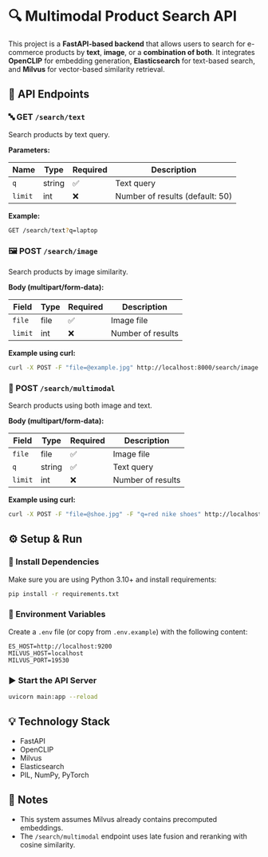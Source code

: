# 🔍 Multimodal Product Search API

This project is a **FastAPI-based backend** that allows users to search for e-commerce products by **text**, **image**, or a **combination of both**. It integrates **OpenCLIP** for embedding generation, **Elasticsearch** for text-based search, and **Milvus** for vector-based similarity retrieval.

## 🚀 API Endpoints

### 🔤 GET `/search/text`

Search products by text query.

**Parameters:**

| Name    | Type   | Required | Description                     |
| ------- | ------ | -------- | ------------------------------- |
| `q`     | string | ✅        | Text query                      |
| `limit` | int    | ❌        | Number of results (default: 50) |

**Example:**

```bash
GET /search/text?q=laptop
```

### 🖼️ POST `/search/image`

Search products by image similarity.

**Body (multipart/form-data):**

| Field   | Type | Required | Description       |
| ------- | ---- | -------- | ----------------- |
| `file`  | file | ✅        | Image file        |
| `limit` | int  | ❌        | Number of results |

**Example using curl:**

```bash
curl -X POST -F "file=@example.jpg" http://localhost:8000/search/image
```

### 🔀 POST `/search/multimodal`

Search products using both image and text.

**Body (multipart/form-data):**

| Field   | Type   | Required | Description       |
| ------- | ------ | -------- | ----------------- |
| `file`  | file   | ✅        | Image file        |
| `q`     | string | ✅        | Text query        |
| `limit` | int    | ❌        | Number of results |

**Example using curl:**

```bash
curl -X POST -F "file=@shoe.jpg" -F "q=red nike shoes" http://localhost:8000/search/multimodal
```

## ⚙️ Setup & Run

### 🔧 Install Dependencies

Make sure you are using Python 3.10+ and install requirements:

```bash
pip install -r requirements.txt
```

### 🔐 Environment Variables

Create a `.env` file (or copy from `.env.example`) with the following content:

```env
ES_HOST=http://localhost:9200
MILVUS_HOST=localhost
MILVUS_PORT=19530
```

### ▶️ Start the API Server

```bash
uvicorn main:app --reload
```

## 💡 Technology Stack

- FastAPI  
- OpenCLIP  
- Milvus  
- Elasticsearch  
- PIL, NumPy, PyTorch

## 📌 Notes

- This system assumes Milvus already contains precomputed embeddings.  
- The `/search/multimodal` endpoint uses late fusion and reranking with cosine similarity.
